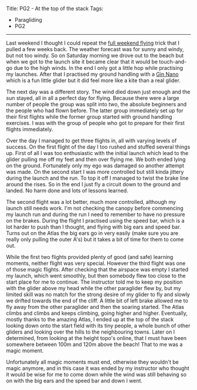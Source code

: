 Title: PG2 - At the top of the stack
Tags:
  - Paragliding
  - PG2
---

Last weekend I thought I could repeat the [full weekend flying](/posts/PG2-Spending-a-weekend-in-the-air.html)
trick that I pulled a few weeks back. The weather forecast was for sunny and windy, but not too
windy. So on Saturday morning we drove out to the beach but when we got to the launch site it became
clear that it would be touch-and-go due to the high winds. In the end I only got a little hop while
practising my launches. After that I practised my ground handling with a
[Gin Nano](http://gingliders.com/speedflying/speedriding-gliders/nano/) which is a fun little glider
but it did feel more like a kite than a real glider.

The next day was a different story. The wind died down just enough and the sun stayed, all in all a
perfect day for flying. Because there were a large number of people the group was split into two,
the absolute beginners and the people who had flown before. The latter group immediately set up for
their first flights while the former group started with ground handling exercises. I was with the
group of people who got to prepare for their first flights immediately.

Over the day I managed to get three flights in, all with varying levels of success. On the first
flight of the day I too rushed and stuffed several things up. First of all I was too enthusiastic
with the initial launch which lead to the glider pulling me off my feet and then over flying me. We
both ended lying on the ground. Fortunately only my ego was damaged so another attempt was made. On
the second start I was more controlled but still kinda jittery during the launch and the run. To top
it off I managed to twist the brake line around the rises. So in the end I just fly a circuit down
to the ground and landed. No harm done and lots of lessons learned.

The second flight was a lot better, much more controlled, although my launch still needs work. I'm
not checking the canopy before commencing my launch run and during the run I need to remember to
have no pressure on the brakes. During the flight I practised using the speed bar, which is a lot
harder to push than I thought, and flying with big ears and speed bar. Turns out on the Atlas the
big ears go in very easily (make sure you are really only pulling the outer A's) but it takes a bit
of time for them to come out.

While the first two flights provided plenty of good (and safe) learning moments, neither flight was
very special. However the third flight was one of those magic flights. After checking that the airspace
was empty I started my launch, which went smoothly, but then somebody flew too close to the start
place for me to continue. The instructor told me to keep my position with the glider above my head
while the other paraglider flew by, but my limited skill was no match for the strong desire of my
glider to fly and slowly we drifted towards the end of the cliff. A little bit of left brake allowed
me to fly away from the other paraglider and then the soaring started. The Atlas climbs and climbs
and keeps climbing, going higher and higher. Eventually, mostly thanks to the amazing Atlas, I ended
up at the top of the stack looking down onto the start field with its tiny people, a whole bunch of
other gliders and looking over the hills to the neighbouring towns. Later on I determined, from
looking at the height topo's online, that I must have been somewhere between 100m and 120m above the
beach! That to me was a magic moment.

Unfortunately all magic moments must end, otherwise they wouldn't be magic anymore, and in this case
it was ended by my instructor who thought it would be wise for me to come down while the wind was
still behaving so on with the big ears and the speed bar and down I went.
